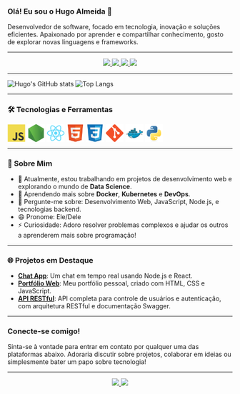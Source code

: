 ### Olá! Eu sou o Hugo Almeida 👋

Desenvolvedor de software, focado em tecnologia, inovação e soluções eficientes. Apaixonado por aprender e compartilhar conhecimento, gosto de explorar novas linguagens e frameworks.

---

<div align="center">
    <a href="https://www.linkedin.com/in/hugo-almeida-861777218/">
        <img src="https://img.shields.io/badge/LinkedIn-0077B5?style=for-the-badge&logo=linkedin&logoColor=white" />
    </a>
    <a href="mailto:hugodev30@gmail.com">
        <img src="https://img.shields.io/badge/Gmail-D14836?style=for-the-badge&logo=gmail&logoColor=white" />
    </a>
    <a href="https://github.com/hugodev88">
        <img src="https://img.shields.io/badge/GitHub-171515?style=for-the-badge&logo=github&logoColor=white" />
    </a>
    <a href="https://www.instagram.com/hgo1845/">
        <img src="https://img.shields.io/badge/Instagram-E4405F?style=for-the-badge&logo=instagram&logoColor=white" />
    </a>
</div>

---

![Hugo's GitHub stats](https://github-readme-stats.vercel.app/api?username=hugodev88&show_icons=true&theme=radical)
![Top Langs](https://github-readme-stats.vercel.app/api/top-langs/?username=hugodev88&layout=compact&theme=radical)

---

### 🛠 Tecnologias e Ferramentas
<div style="display: inline_block">
    <img align="center" alt="JavaScript" height="40" width="40" src="https://raw.githubusercontent.com/devicons/devicon/master/icons/javascript/javascript-original.svg">
    <img align="center" alt="Node.js" height="40" width="40" src="https://raw.githubusercontent.com/devicons/devicon/master/icons/nodejs/nodejs-original.svg">
    <img align="center" alt="React" height="40" width="40" src="https://raw.githubusercontent.com/devicons/devicon/master/icons/react/react-original.svg">
    <img align="center" alt="HTML" height="40" width="40" src="https://raw.githubusercontent.com/devicons/devicon/master/icons/html5/html5-original.svg">
    <img align="center" alt="CSS" height="40" width="40" src="https://raw.githubusercontent.com/devicons/devicon/master/icons/css3/css3-original.svg">
    <img align="center" alt="Git" height="40" width="40" src="https://raw.githubusercontent.com/devicons/devicon/master/icons/git/git-original.svg">
    <img align="center" alt="Docker" height="40" width="40" src="https://raw.githubusercontent.com/devicons/devicon/master/icons/docker/docker-original.svg">
    <img align="center" alt="Python" height="40" width="40" src="https://raw.githubusercontent.com/devicons/devicon/master/icons/python/python-original.svg">
</div>

---

### 🚀 Sobre Mim
- 🔭 Atualmente, estou trabalhando em projetos de desenvolvimento web e explorando o mundo de **Data Science**.
- 🌱 Aprendendo mais sobre **Docker**, **Kubernetes** e **DevOps**.
- 💬 Pergunte-me sobre: Desenvolvimento Web, JavaScript, Node.js, e tecnologias backend.
- 😄 Pronome: Ele/Dele
- ⚡ Curiosidade: Adoro resolver problemas complexos e ajudar os outros a aprenderem mais sobre programação!

---

### 🌐 Projetos em Destaque

- [**Chat App**](https://fullstack-chat-app-0fiy.onrender.com): Um chat em tempo real usando Node.js e React.
- [**Portfólio Web**](https://github.com/hugodev88/portfolio-web): Meu portfólio pessoal, criado com HTML, CSS e JavaScript.
- [**API RESTful**](https://github.com/hugodev88/api-restful): API completa para controle de usuários e autenticação, com arquitetura RESTful e documentação Swagger.

---

### Conecte-se comigo!

Sinta-se à vontade para entrar em contato por qualquer uma das plataformas abaixo. Adoraria discutir sobre projetos, colaborar em ideias ou simplesmente bater um papo sobre tecnologia!

---

<div align="center">
    <a href="https://www.linkedin.com/in/hugo-almeida-861777218/">
        <img src="https://img.shields.io/badge/LinkedIn-0077B5?style=for-the-badge&logo=linkedin&logoColor=white" />
    </a>
    <a href="mailto:hugodev30@gmail.com">
        <img src="https://img.shields.io/badge/Gmail-D14836?style=for-the-badge&logo=gmail&logoColor=white" />
    </a>
</div>
